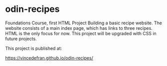 # odin-recipes
Foundations Course, first HTML Project
Building a basic recipe website.
The website consists of a main index page, which has links to three recipes. HTML is the only focus for now. This project will be upgraded with CSS in future projects.

This project is published at:

https://vincedefran.github.io/odin-recipes/
